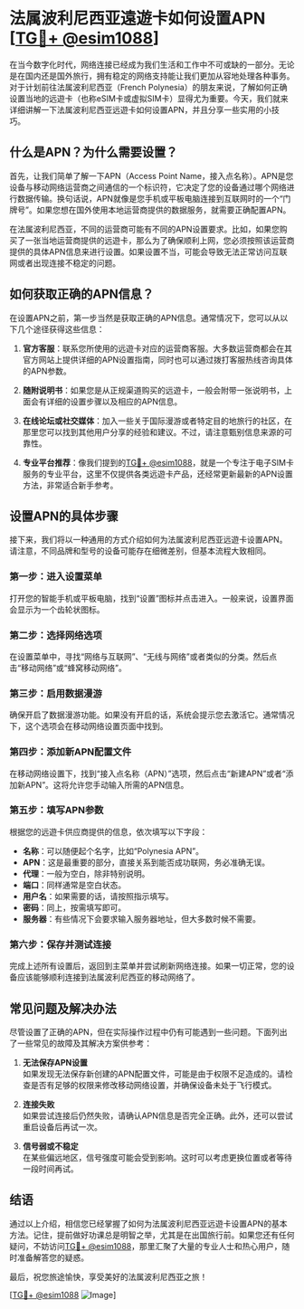 # 法属波利尼西亚遠遊卡如何设置APN [[TG💪+ @esim1088](https://t.me/s/esim1088)]

在当今数字化时代，网络连接已经成为我们生活和工作中不可或缺的一部分。无论是在国内还是国外旅行，拥有稳定的网络支持能让我们更加从容地处理各种事务。对于计划前往法属波利尼西亚（French Polynesia）的朋友来说，了解如何正确设置当地的远遊卡（也称eSIM卡或虚拟SIM卡）显得尤为重要。今天，我们就来详细讲解一下法属波利尼西亚远遊卡如何设置APN，并且分享一些实用的小技巧。

## 什么是APN？为什么需要设置？

首先，让我们简单了解一下APN（Access Point Name，接入点名称）。APN是您设备与移动网络运营商之间通信的一个标识符，它决定了您的设备通过哪个网络进行数据传输。换句话说，APN就像是您手机或平板电脑连接到互联网时的一个“门牌号”。如果您想在国外使用本地运营商提供的数据服务，就需要正确配置APN。

在法属波利尼西亚，不同的运营商可能有不同的APN设置要求。比如，如果您购买了一张当地运营商提供的远遊卡，那么为了确保顺利上网，您必须按照该运营商提供的具体APN信息来进行设置。如果设置不当，可能会导致无法正常访问互联网或者出现连接不稳定的问题。

## 如何获取正确的APN信息？

在设置APN之前，第一步当然是获取正确的APN信息。通常情况下，您可以从以下几个途径获得这些信息：

1. **官方客服**：联系您所使用的远遊卡对应的运营商客服。大多数运营商都会在其官方网站上提供详细的APN设置指南，同时也可以通过拨打客服热线咨询具体的APN参数。
   
2. **随附说明书**：如果您是从正规渠道购买的远遊卡，一般会附带一张说明书，上面会有详细的设置步骤以及相应的APN信息。

3. **在线论坛或社交媒体**：加入一些关于国际漫游或者特定目的地旅行的社区，在那里您可以找到其他用户分享的经验和建议。不过，请注意甄别信息来源的可靠性。

4. **专业平台推荐**：像我们提到的[TG💪+ @esim1088](https://t.me/s/esim1088)，就是一个专注于电子SIM卡服务的专业平台，这里不仅提供各类远遊卡产品，还经常更新最新的APN设置方法，非常适合新手参考。

## 设置APN的具体步骤

接下来，我们将以一种通用的方式介绍如何为法属波利尼西亚远遊卡设置APN。请注意，不同品牌和型号的设备可能存在细微差别，但基本流程大致相同。

### 第一步：进入设置菜单
打开您的智能手机或平板电脑，找到“设置”图标并点击进入。一般来说，设置界面会显示为一个齿轮状图标。

### 第二步：选择网络选项
在设置菜单中，寻找“网络与互联网”、“无线与网络”或者类似的分类。然后点击“移动网络”或“蜂窝移动网络”。

### 第三步：启用数据漫游
确保开启了数据漫游功能。如果没有开启的话，系统会提示您去激活它。通常情况下，这个选项会在移动网络设置页面中找到。

### 第四步：添加新APN配置文件
在移动网络设置下，找到“接入点名称（APN）”选项，然后点击“新建APN”或者“添加新APN”。这将允许您手动输入所需的APN信息。

### 第五步：填写APN参数
根据您的远遊卡供应商提供的信息，依次填写以下字段：
- **名称**：可以随便起个名字，比如“Polynesia APN”。
- **APN**：这是最重要的部分，直接关系到能否成功联网，务必准确无误。
- **代理**：一般为空白，除非特别说明。
- **端口**：同样通常是空白状态。
- **用户名**：如果需要的话，请按照指示填写。
- **密码**：同上，按需填写即可。
- **服务器**：有些情况下会要求输入服务器地址，但大多数时候不需要。

### 第六步：保存并测试连接
完成上述所有设置后，返回到主菜单并尝试刷新网络连接。如果一切正常，您的设备应该能够顺利连接到法属波利尼西亚的移动网络了。

## 常见问题及解决办法

尽管设置了正确的APN，但在实际操作过程中仍有可能遇到一些问题。下面列出了一些常见的故障及其解决方案供参考：

1. **无法保存APN设置**  
   如果发现无法保存新创建的APN配置文件，可能是由于权限不足造成的。请检查是否有足够的权限来修改移动网络设置，并确保设备未处于飞行模式。

2. **连接失败**  
   如果尝试连接后仍然失败，请确认APN信息是否完全正确。此外，还可以尝试重启设备后再试一次。

3. **信号弱或不稳定**  
   在某些偏远地区，信号强度可能会受到影响。这时可以考虑更换位置或者等待一段时间再试。

## 结语

通过以上介绍，相信您已经掌握了如何为法属波利尼西亚远遊卡设置APN的基本方法。记住，提前做好功课总是明智之举，尤其是在出国旅行前。如果您还有任何疑问，不妨访问[TG💪+ @esim1088](https://t.me/s/esim1088)，那里汇聚了大量的专业人士和热心用户，随时准备解答您的疑惑。

最后，祝您旅途愉快，享受美好的法属波利尼西亚之旅！

[[TG💪+ @esim1088](https://t.me/s/esim1088) ![Image](https://i.postimg.cc/4NQfJmqS/Snipaste-2025-05-13-00-14-12.png)]